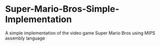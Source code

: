 # Super-Mario-Bros-Simple-Implementation
A simple implementation of the video game Super Mario Bros using MIPS assembly language
